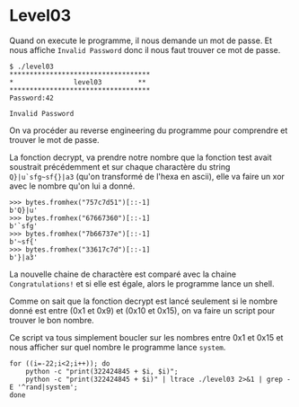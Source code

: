 # Level03

Quand on execute le programme, il nous demande un mot de passe. Et nous affiche `Invalid Password` donc il nous faut trouver ce mot de passe.
```
$ ./level03
***********************************
*               level03         **
***********************************
Password:42

Invalid Password
```
On va procéder au reverse engineering du programme pour comprendre et trouver le mot de passe.

La fonction decrypt, va prendre notre nombre que la fonction test avait soustrait précédemment et sur chaque charactère du string ```
Q}|u`sfg~sf{}|a3``` (qu'on transformé de l'hexa en ascii), elle va faire un xor avec le nombre qu'on lui a donné.
```
>>> bytes.fromhex("757c7d51")[::-1]
b'Q}|u'
>>> bytes.fromhex("67667360")[::-1]
b'`sfg'
>>> bytes.fromhex("7b66737e")[::-1]
b'~sf{'
>>> bytes.fromhex("33617c7d")[::-1]
b'}|a3'
```
La nouvelle chaine de charactère est comparé avec la chaine ```Congratulations!``` et si elle est égale, alors le programme lance un shell.

Comme on sait que la fonction decrypt est lancé seulement si le nombre donné est entre (0x1 et 0x9) et (0x10 et 0x15), on va faire un script pour trouver le bon nombre.

Ce script va tous simplement boucler sur les nombres entre 0x1 et 0x15 et nous afficher sur quel nombre le programme lance `system`.
```
for ((i=-22;i<2;i++)); do
	python -c "print(322424845 + $i, $i)";
	python -c "print(322424845 + $i)" | ltrace ./level03 2>&1 | grep -E '^rand|system';
done
```
